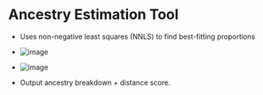 # Ancestry Estimation Tool

- Uses non-negative least squares (NNLS) to find best-fitting proportions

- ![image](https://github.com/user-attachments/assets/5c66b734-7c32-46a1-b503-029941a004be)


- ![image](https://github.com/user-attachments/assets/edfe55ec-3264-4bdc-a52c-d7e172434748)

- Output ancestry breakdown + distance score.

